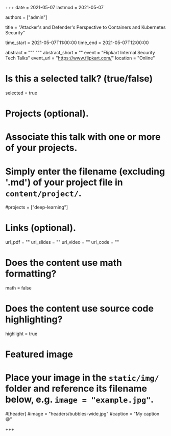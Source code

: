 +++
date = 2021-05-07
lastmod = 2021-05-07

authors = ["admin"]

title = "Attacker's and Defender's Perspective to Containers and Kubernetes Security"

time_start = 2021-05-07T11:00:00
time_end = 2021-05-07T12:00:00

abstract = """
"""
abstract_short = ""
event = "Flipkart Internal Security Tech Talks"
event_url = "https://www.flipkart.com/"
location = "Online"

# Is this a selected talk? (true/false)
selected = true

# Projects (optional).
#   Associate this talk with one or more of your projects.
#   Simply enter the filename (excluding '.md') of your project file in `content/project/`.
#projects = ["deep-learning"]

# Links (optional).
url_pdf = ""
url_slides = ""
url_video = ""
url_code = ""

# Does the content use math formatting?
math = false

# Does the content use source code highlighting?
highlight = true

# Featured image
# Place your image in the `static/img/` folder and reference its filename below, e.g. `image = "example.jpg"`.

#[header]
#image = "headers/bubbles-wide.jpg"
#caption = "My caption :smile:"

+++
